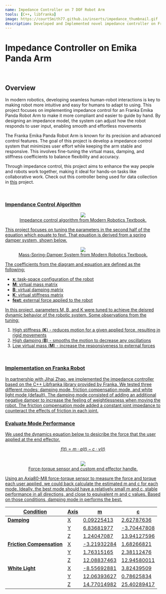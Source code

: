 ```yaml
---
name: Impedance Controller on 7 DOF Robot Arm
tools: [C++, libfranka]
image: https://courtSmith77.github.io/inserts/impedance_thumbnail.gif
description: Developed and Implemented novel impedance controller on Franka Panda Arm.
---
```


# <b>Impedance Controller on Emika Panda Arm</b>
<br>

## Overview
In modern robotics, developing seamless human-robot interactions is key to making robot more intuitive and easy for humans to adapt to using. This project focuses on implementing impedance control for an Franka Emika Panda Robot Arm to make it more compliant and easier to guide by hand. By designing an impedance model, the system can adjust how the robot responds to user input, enabling smooth and effortless movements

The Franka Emika Panda Robot Arm is known for its precision and advanced control features. The goal of this project is develop a impedance control system that minimizes user effort while keeping the arm stable and responsive. This involves fine-tuning the virtual mass, damping, and stiffness coefficients to balance flexibility and accuracy.

Through impedance control, this project aims to enhance the way people and robots work together, making it ideal for hands-on tasks like collaborative work. Check out this controller being used for data collection in <a href="https://courtsmith77.github.io/projects/01-diffusionpolicy">this</a> project.

<br>

### <u>Impendance Control Algorithm<u>
<center>
<img src="{{ site.url }}{{ site.baseurl }}/inserts/impedance_algorithm_equation.png"/>
<figcaption style="font-size: 14px;">Impedance control algorithm from Modern Robotics Textbook.</figcaption>
</center>

This project focuses on tuning the parameters in the second half of the equation which equate to fext. That equation is derived from a spring damper system, shown below.

<center>
<img src="{{ site.url }}{{ site.baseurl }}/inserts/spring_damper_system_image.png"/>
<figcaption style="font-size: 14px;">Mass-Spring-Damper System from Modern Robotics Textbook.</figcaption>
</center>

The coefficients from the diagram and equation are defined as the following:
- <b>x</b>: task-space configuration of the robot
- <b>M</b>: virtual mass matrix
- <b>B</b>: virtual damping matrix
- <b>K</b>: virtual stiffness matrix
- <b>fext</b>: external force applied to the robot

In this project, parameters M, B, and K were tuned to achieve the deisred dynamic behavior of the robotic system. Some observations from the tuning:
1. High stiffness (<b>K</b>) - reduces motion for a given applied force, resulting in rigid movements
2. High damping (<b>B</b>) - smooths the motion to decrease any oscillations
3. Low virtual mass (<b>M</b>) - increase the responsiveness to external forces

<br>

### Implementation on Franka Robot
In partnership with <a href="https://jihaizhao.github.io/">Jihai Zhao</a>, we implemented the impedance controller based on the C++ Libfranka library provided by Franka. We tested three different modes: damping mode, friction compensation mode, and white light mode (default). The damping mode consisted of adding an additional negative damper to increase the feeling of weightlessness when moving the robot. The friction compensation mode added a constant joint impedance to counteract the effects of friction in each joint.
<br>

### Evaluate Mode Performance

We used the dynamics equation below to desicribe the force that the user applied at the end effector. 

$$f(t) = m \cdot a(t) - c \cdot v(t)$$

<br>

<center>
<img src="{{ site.url }}{{ site.baseurl }}/inserts/force_controller.png"/>
<figcaption style="font-size: 14px;">Force-torque sensor and custom end effector handle.</figcaption>
</center>


Using an Axia80-M8 force-torque sensor to measure the force and torque each user applied, we could back calculate the estimated m and c for each mode. Ideally, the best mode should have a relatively small m and c, stable performance in all directions, and close to equivalent m and c values. Based on those conditions, damping mode in performs the best.

| Condition               | Axis | m             | c             |
|--------------------------|------|---------------|---------------|
| **Damping**              | X    | 0.09225413    | 2.62787636    |
|                          | Y    | 6.83681977    | -3.70447808   |
|                          | Z    | 1.24047087    | 13.94127596   |
| **Friction Compensation**| X    | -3.21932284   | 1.68266821    |
|                          | Y    | 1.76315165    | 2.38112476    |
|                          | Z    | 12.08837463   | 12.94580011   |
| **White Light**          | X    | -8.55692881   | 3.82439509    |
|                          | Y    | 12.06393627   | 0.78625834    |
|                          | Z    | 14.77014982   | 25.40289417   |


